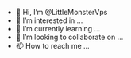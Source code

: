 - 👋 Hi, I’m @LittleMonsterVps
- 👀 I’m interested in ...
- 🌱 I’m currently learning ...
- 💞️ I’m looking to collaborate on ...
- 📫 How to reach me ...

<!---
LittleMonsterVps/LittleMonsterVps is a ✨ special ✨ repository because its `README.md` (this file) appears on your GitHub profile.
You can click the Preview link to take a look at your changes.
--->
